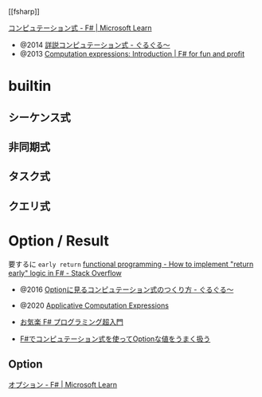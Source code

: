 [[fsharp]]

[コンピュテーション式 - F# | Microsoft Learn](https://learn.microsoft.com/ja-jp/dotnet/fsharp/language-reference/computation-expressions)

- @2014 [詳説コンピュテーション式 - ぐるぐる～](https://bleis-tift.hatenablog.com/entry/computation-expression)
- @2013 [Computation expressions: Introduction | F# for fun and profit](https://fsharpforfunandprofit.com/posts/computation-expressions-intro/)

# builtin
## シーケンス式
## 非同期式
## タスク式
## クエリ式

# Option / Result
要するに `early return`
[functional programming - How to implement "return early" logic in F# - Stack Overflow](https://stackoverflow.com/questions/29850471/how-to-implement-return-early-logic-in-f)


- @2016 [Optionに見るコンピュテーション式のつくり方 - ぐるぐる～](https://bleis-tift.hatenablog.com/entry/how-to-make-computation-expression)
- @2020 [Applicative Computation Expressions](https://zenn.dev/zecl/articles/a330820e9277cf)
- [お気楽 F# プログラミング超入門](http://www.nct9.ne.jp/m_hiroi/csharp/fsharp17.html)

- [F#でコンピュテーション式を使ってOptionな値をうまく扱う](https://scrapbox.io/ayato-p/F%23%E3%81%A7%E3%82%B3%E3%83%B3%E3%83%94%E3%83%A5%E3%83%86%E3%83%BC%E3%82%B7%E3%83%A7%E3%83%B3%E5%BC%8F%E3%82%92%E4%BD%BF%E3%81%A3%E3%81%A6Option%E3%81%AA%E5%80%A4%E3%82%92%E3%81%86%E3%81%BE%E3%81%8F%E6%89%B1%E3%81%86)

## Option
[オプション - F# | Microsoft Learn](https://learn.microsoft.com/ja-jp/dotnet/fsharp/language-reference/options)
